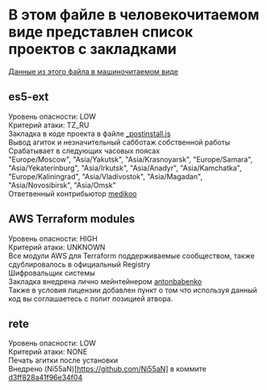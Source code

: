 # В этом файле в человекочитаемом виде представлен список проектов с закладками
[Данные из этого файла в машиночитаемом виде](./projects.json)

## es5-ext
Уровень опасности: LOW  
Критерий атаки: TZ_RU  
Закладка в коде проекта в файле [_postinstall.js](https://github.com/medikoo/es5-ext/blob/main/_postinstall.js)   
Вывод агиток и незначительный сабботаж собственной работы  
Срабатывает в следующих часовых поясах  
"Europe/Moscow", "Asia/Yakutsk", "Asia/Krasnoyarsk", "Europe/Samara", "Asia/Yekaterinburg", "Asia/Irkutsk", "Asia/Anadyr", "Asia/Kamchatka", "Europe/Kaliningrad", "Asia/Vladivostok", "Asia/Magadan", "Asia/Novosibirsk", "Asia/Omsk"  
Ответвенный контрибьютор [medikoo](https://github.com/medikoo)  

## AWS Terraform modules
Уровень опасности: HIGH  
Критерий атаки: UNKNOWN  
Все модули AWS для Terraform поддерживаемые сообществом, также сдублировалось в официальный Registry  
Шифровальщик системы  
Закладка внедрена лично мейнтейнером [antonbabenko](https://github.com/antonbabenko)  
Также в условия лицензии добавлен пункт о том что используя данный код вы соглашаетесь с полит позицией атвора.  

## rete
Уровень опасности: LOW  
Критерий атаки: NONE   
Печать агитки после установки  
Внедрено (Ni55aN)[https://github.com/Ni55aN] в коммите [d3ff828a41f96e34f04](https://github.com/retejs/rete/commit/d3ff828a41f96e34f04619eb44c688c913ee8def)  
